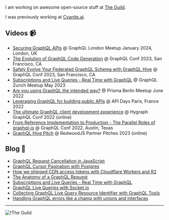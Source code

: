 I am working on awesome open-source stuff at [The Guild](https://github.com/the-guild-org).

I was previously working at [Cyanite.ai](https://cyanite.ai/).

## Videos 📹

- [Securing GraphQL APIs](https://www.youtube.com/live/rU_62SnFKf8?si=8ffeSa7P3wMj9Pt1&t=5465) @ GraphQL London Meetup January 2024, London, UK
- [The Evolution of GraphQL Code Generation](https://www.youtube.com/watch?v=BpbkFr2udAY&pp=ygUMbGF1cmluIHF1YXN0) @ GraphQL Conf 2023, San Francisco, CA
- [Safely Evolve Your Federated GraphQL Schema with GraphQL Hive](https://www.youtube.com/watch?v=75F8hHAEiXU&pp=ygUMbGF1cmluIHF1YXN0)  @ GraphQL Conf 2023, San Francisco, CA
- [Subscriptions and Live Queries - Real Time with GraphQL](https://www.youtube.com/watch?v=gHkCbqK0kk4) @ GraphQL Zurich Meetup May 2023
- [Are you using GraphQL the intended way?](https://www.youtube.com/watch?v=YLytItSZCII) @ Prisma Berlin Meetup June 2022
- [Leveraging GraphQL for building public APIs](https://www.youtube.com/watch?v=ydeJpuDxakU) @ API Days Paris, France 2022
- [The ultimate GraphQL client development experience](https://www.youtube.com/watch?v=wd_s5AiAhG8) @ Hygraph GraphQL Conf 2022 (online)
- [From Reference Implementation to Production - The Parallel Roles of graphql-js](https://www.youtube.com/watch?v=bNMXoBlh98A) @ GraphQL Conf 2022, Austin, Texas
- [GraphQL Hive Pitch](https://youtu.be/sdhqsVwpTVw) @ RedwoodJS Partner Pitches 2023 (online)

## Blog 📝

- [GraphQL Request Cancellation in JavaScript](https://the-guild.dev/blog/graphql-request-cancellation)
- [GraphQL Cursor Pagination with Postgres](https://the-guild.dev/blog/graphql-cursor-pagination-with-postgresql)
- [How we shipped CDN access tokens with Cloudflare Workers and R2](https://the-guild.dev/blog/how-we-shipped-cdn-access-tokens-with-cloudflare-workers-and-r2)
- [The Anatomy of a GraphQL Request](https://www.the-guild.dev/blog/the-anatomy-of-a-graphql-request)
- [Subscriptions and Live Queries - Real Time with GraphQL](https://the-guild.dev/blog/subscriptions-and-live-queries-real-time-with-graphql)
- [GraphQL Live Queries with Socket.io](https://dev.to/n1ru4l/graphql-live-queries-with-socket-io-4mh6)
- [Collecting GraphQL Live Query Resource Identifier with GraphQL Tools](https://the-guild.dev/blog/collecting-graphql-live-query-resource-identifier-with-graphql-tools)
- [Handling GraphQL errors like a champ with unions and interfaces](https://blog.logrocket.com/handling-graphql-errors-like-a-champ-with-unions-and-interfaces/)

_____

![!The Guild](https://pbs.twimg.com/profile_banners/856929295/1681291108/1500x500)

